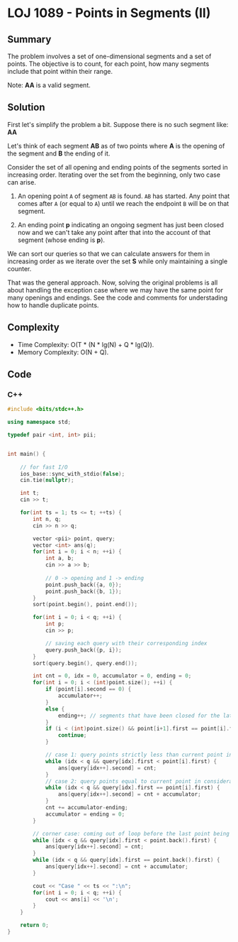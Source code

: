 # LOJ 1089 - Points in Segments (II)

## Summary
The problem involves a set of one-dimensional segments and a set of points. The objective is to count, for each point, how many segments include that point within their range. 

Note: **AA** is a valid segment.

## Solution
First let's simplify the problem a bit. Suppose there is no such segment like: **AA** 

Let's think of each segment **AB** as of two points where **A** is the opening of the segment and **B** the ending of it. 

Consider the set of all opening and ending points of the segments sorted in increasing order. Iterating over the set from the beginning, only two case can arise. 

1. An opening point `A` of segment `AB` is found. `AB` has started. Any point that comes after `A` (or equal to `A`) until we reach the endpoint `B` will be on that segment.

2. An ending point **p** indicating an ongoing segment has just been closed now and we can't take any point after that into the account of that segment (whose ending is **p**). 

We can sort our queries so that we can calculate answers for them in increasing order as we iterate over the set **S** while only maintaining a single counter.

That was the general approach. Now, solving the original problems is all about handling the exception case where we may have the same point for many openings and endings. See the code and comments for understading how to handle duplicate points.

## Complexity
- Time Complexity: O(T * (N * lg(N) + Q * lg(Q)).
- Memory Complexity: O(N + Q).

## Code

### C++

```cpp
#include <bits/stdc++.h>

using namespace std;

typedef pair <int, int> pii;


int main() {
    
    // for fast I/O
    ios_base::sync_with_stdio(false);
    cin.tie(nullptr);

    int t;
    cin >> t;

    for(int ts = 1; ts <= t; ++ts) {
        int n, q;
        cin >> n >> q;

        vector <pii> point, query;
        vector <int> ans(q);
        for(int i = 0; i < n; ++i) {
            int a, b;
            cin >> a >> b;
            
            // 0 -> opening and 1 -> ending
            point.push_back({a, 0});
            point.push_back({b, 1});
        }
        sort(point.begin(), point.end());

        for(int i = 0; i < q; ++i) {
            int p;
            cin >> p;

            // saving each query with their corresponding index
            query.push_back({p, i});
        }
        sort(query.begin(), query.end());

        int cnt = 0, idx = 0, accumulator = 0, ending = 0;
        for(int i = 0; i < (int)point.size(); ++i) {
            if (point[i].second == 0) {
                accumulator++;
            }
            else {
                ending++; // segments that have been closed for the later points
            }
            if (i < (int)point.size() && point[i+1].first == point[i].first) { // accumulating cases with same opening or ending: (p, 0) or (p, 1)
                continue;
            }

            // case 1: query points strictly less than current point in consideration
            while (idx < q && query[idx].first < point[i].first) {
                ans[query[idx++].second] = cnt;
            }
            // case 2: query points equal to current point in consideration
            while (idx < q && query[idx].first == point[i].first) {
                ans[query[idx++].second] = cnt + accumulator;
            }
            cnt += accumulator-ending;
            accumulator = ending = 0;
        }

        // corner case: coming out of loop before the last point being considered
        while (idx < q && query[idx].first < point.back().first) {
            ans[query[idx++].second] = cnt;
        }
        while (idx < q && query[idx].first == point.back().first) {
            ans[query[idx++].second] = cnt + accumulator;
        }

        cout << "Case " << ts << ":\n";
        for(int i = 0; i < q; ++i) {
            cout << ans[i] << '\n';
        }
    }

    return 0;
}
```
